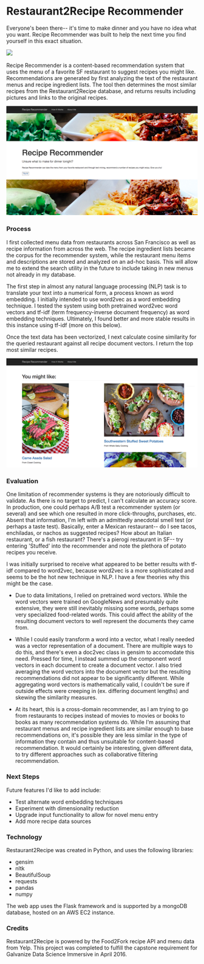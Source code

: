 # Restaurant2Recipe Recommender

Everyone's been there-- it's time to make dinner and you have no idea what you want. Recipe Recommender was built to help the next time you find yourself in this exact situation.

<img src = 'https://images.unsplash.com/photo-1424847651672-bf20a4b0982b?crop=entropy&fit=crop&fm=jpg&h=800&ixjsv=2.1.0&ixlib=rb-0.3.5&q=80&w=1375'>

Recipe Recommender is a content-based recommendation system that uses the menu of a favorite SF restaurant to suggest recipes you might like. Recommendations are generated by first analyzing the text of the restaurant menus and recipe ingredient lists. The tool then determines the most similar recipes from the Restaurant2Recipe database, and returns results including pictures and links to the original recipes.

<img src = '/my_app/static/images/home_page.png'>

### Process
I first collected menu data from restaurants across San Francisco as well as recipe information from across the web. The recipe ingredient lists became the corpus for the recommender system, while the restaurant menu items and descriptions are stored and analyzed on an ad-hoc basis. This will allow me to extend the search utility in the future to include taking in new menus not already in my database.

The first step in almost any natural language processing (NLP) task is to translate your text into a numerical form, a process known as word embedding. I initially intended to use word2vec as a word embedding technique. I tested the system using both pretrained word2vec word vectors and tf-idf (term frequency-inverse document frequency) as word embedding techniques. Ultimately, I found better and more stable results in this instance using tf-idf (more on this below).  

Once the text data has been vectorized, I next calculate cosine similarity for the queried restaurant against all recipe document vectors. I return the top most similar recipes.

<img src = '/my_app/static/images/results_page.png'>

### Evaluation
One limitation of recommender systems is they are notoriously difficult to validate. As there is no target to predict, I can't calculate an accuracy score. In production, one could perhaps A/B test a recommender system (or several) and see which one resulted in more click-throughs, purchases, etc. Absent that information, I'm left with an admittedly anecdotal smell test (or perhaps a taste test). Basically, enter a Mexican restaurant-- do I see tacos, enchiladas, or nachos as suggested recipes? How about an Italian restaurant, or a fish restaurant? There's a pierogi restaurant in SF-- try entering 'Stuffed' into the recommender and note the plethora of potato recipes you receive.

I was initially surprised to receive what appeared to be better results with tf-idf compared to word2vec, because word2vec is a more sophisticated and seems to be the hot new technique in NLP. I have a few theories why this might be the case.
* Due to data limitations, I relied on pretrained word vectors. While the word vectors were trained on GoogleNews and presumably quite extensive, they were still inevitably missing some words, perhaps some very specialized food-related words. This could affect the ability of the resulting document vectors to well represent the documents they came from.

* While I could easily transform a word into a vector, what I really needed was a vector representation of a document. There are multiple ways to do this, and there's even a doc2vec class in gensim to accomodate this need. Pressed for time, I instead summed up the component word vectors in each document to create a document vector. I also tried averaging the word vectors into the document vector but the resulting recommendations did not appear to be significantly different. While aggregating word vectors is mathematically valid, I couldn't be sure if outside effects were creeping in (ex. differing document lengths) and skewing the similarity measures.

* At its heart, this is a cross-domain recommender, as I am trying to go from restaurants to recipes instead of movies to movies or books to books as many recommendation systems do. While I'm assuming that restaurant menus and recipe ingredient lists are similar enough to base recommendations on, it's possible they are less similar in the type of information they contain and thus unsuitable for content-based recommendation. It would certainly be interesting, given different data, to try different approaches such as collaborative filtering recommendation.

### Next Steps
Future features I'd like to add include:
* Test alternate word embedding techniques
* Experiment with dimensionality reduction
* Upgrade input functionality to allow for novel menu entry
* Add more recipe data sources

### Technology
Restaurant2Recipe was created in Python, and uses the following libraries:
* gensim
* nltk
* BeautifulSoup
* requests
* pandas
* numpy

The web app uses the Flask framework and is supported by a mongoDB database, hosted on an AWS EC2 instance.

### Credits
Restaurant2Recipe is powered by the Food2Fork recipe API and menu data from Yelp.
This project was completed to fulfill the capstone requirement for Galvanize Data Science Immersive in April 2016.

